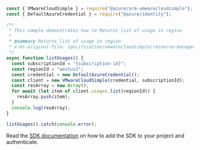 ```javascript
const { VMwareCloudSimple } = require("@azure/arm-vmwarecloudsimple");
const { DefaultAzureCredential } = require("@azure/identity");

/**
 * This sample demonstrates how to Returns list of usage in region
 *
 * @summary Returns list of usage in region
 * x-ms-original-file: specification/vmwarecloudsimple/resource-manager/Microsoft.VMwareCloudSimple/stable/2019-04-01/examples/ListUsages.json
 */
async function listUsages() {
  const subscriptionId = "{subscription-id}";
  const regionId = "westus2";
  const credential = new DefaultAzureCredential();
  const client = new VMwareCloudSimple(credential, subscriptionId);
  const resArray = new Array();
  for await (let item of client.usages.list(regionId)) {
    resArray.push(item);
  }
  console.log(resArray);
}

listUsages().catch(console.error);
```

Read the [SDK documentation](https://github.com/Azure/azure-sdk-for-js/blob/%40azure%2Farm-vmwarecloudsimple_3.0.0/sdk/vmwarecloudsimple/arm-vmwarecloudsimple/README.md) on how to add the SDK to your project and authenticate.
